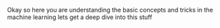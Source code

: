 Okay so here you are understanding the basic concepts and tricks in the machine learning lets get a deep dive into this stuff

